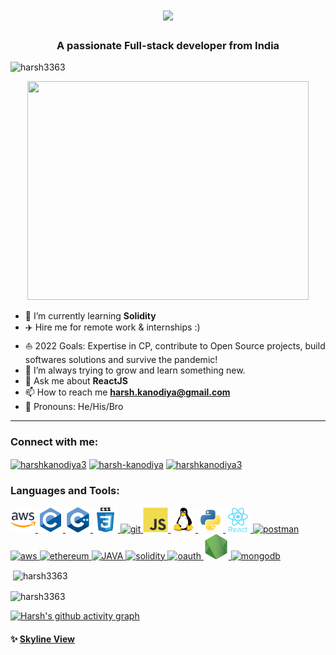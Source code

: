 <h1 align="center">
  <a href="https://git.io/typing-svg">
    <img src="https://readme-typing-svg.herokuapp.com?color=%23F87900&size=35&center=true&vCenter=true&lines=Hi,+There!+👋;Harsh+here+btw...;Nice+to+meet+you+😄!">
    
  </a>
</h1>
<h3 align="center">A passionate Full-stack developer from India</h3>

<p align="left"> <img src="https://komarev.com/ghpvc/?username=harsh3363&label=Profile%20views&color=0e75b6&style=flat" alt="harsh3363" /> </p>
<p align="center"> <img src="https://media.giphy.com/media/qgQUggAC3Pfv687qPC/giphy.gif" width="450" height="350"/> </p>

- 🌱 I’m currently learning **Solidity**
- ✈️ Hire me for remote work & internships :)
- ⛵ 2022 Goals: Expertise in CP, contribute to Open Source projects, build softwares solutions and survive the pandemic!
- 🔭 I’m always trying to grow and learn something new.
- 💬 Ask me about **ReactJS**
- 📫 How to reach me **harsh.kanodiya@gmail.com**
- 🦄 Pronouns: He/His/Bro
---
<h3 align="left">Connect with me:</h3>
<p align="left">
<a href="https://twitter.com/harshkanodiya3" target="blank"><img align="center" src="https://raw.githubusercontent.com/rahuldkjain/github-profile-readme-generator/master/src/images/icons/Social/twitter.svg" alt="harshkanodiya3" height="30" width="40" /></a>
<a href="https://linkedin.com/in/harsh-kanodiya" target="blank"><img align="center" src="https://raw.githubusercontent.com/rahuldkjain/github-profile-readme-generator/master/src/images/icons/Social/linked-in-alt.svg" alt="harsh-kanodiya" height="30" width="40" /></a>
<a href="https://www.mightbeharsh.tech/" target="blank"><img align="center" src="https://img.icons8.com/clouds/344/domain.png" alt="harshkanodiya3" height="50" width="50" /></a>
</p>

<h3 align="left">Languages and Tools:</h3>
<p align="left"> <a href="https://aws.amazon.com" target="_blank"> <img src="https://raw.githubusercontent.com/devicons/devicon/master/icons/amazonwebservices/amazonwebservices-original-wordmark.svg" alt="aws" width="40" height="40"/> </a> <a href="https://www.cprogramming.com/" target="_blank"> <img src="https://raw.githubusercontent.com/devicons/devicon/master/icons/c/c-original.svg" alt="c" width="40" height="40"/> </a> <a href="https://www.w3schools.com/cpp/" target="_blank"> <img src="https://raw.githubusercontent.com/devicons/devicon/master/icons/cplusplus/cplusplus-original.svg" alt="cplusplus" width="40" height="40"/> </a> <a href="https://www.w3schools.com/css/" target="_blank"> <img src="https://raw.githubusercontent.com/devicons/devicon/master/icons/css3/css3-original-wordmark.svg" alt="css3" width="40" height="40"/> </a> <a href="https://git-scm.com/" target="_blank"> <img src="https://www.vectorlogo.zone/logos/git-scm/git-scm-icon.svg" alt="git" width="40" height="40"/> </a> <a href="https://developer.mozilla.org/en-US/docs/Web/JavaScript" target="_blank"> <img src="https://raw.githubusercontent.com/devicons/devicon/master/icons/javascript/javascript-original.svg" alt="javascript" width="40" height="40"/> </a> <a href="https://www.linux.org/" target="_blank"> <img src="https://raw.githubusercontent.com/devicons/devicon/master/icons/linux/linux-original.svg" alt="linux" width="40" height="40"/> </a> <a href="https://www.python.org" target="_blank"> <img src="https://raw.githubusercontent.com/devicons/devicon/master/icons/python/python-original.svg" alt="python" width="40" height="40"/> </a> <a href="https://reactjs.org/" target="_blank"> <img src="https://raw.githubusercontent.com/devicons/devicon/master/icons/react/react-original-wordmark.svg" alt="react" width="40" height="40"/> </a>
<!---
new tools details added
-->
<a href="https://www.postman.com/"> <img src="https://mms.businesswire.com/media/20210806005076/en/761650/23/postman-logo-vert-2018.jpg" alt="postman" width="60" height="40"/> </a>
<a href="https://aws.amazon.com/"> <img src="https://encrypted-tbn0.gstatic.com/images?q=tbn:ANd9GcQZzsiJ_yjuPBxwZJhnDgR_tqJqLTtMAx26EHFUb-BFtONB1D9vr5_XkpRsajCdo-h19hA&usqp=CAU" alt="aws" width="60" height="40"/> </a>
<a href="https://ethereum.org/en/"> <img src="https://avatars.githubusercontent.com/u/6250754?s=200&v=4" alt="ethereum" width="60" height="40"/> </a>
<a href="https://www.java.com/en/" target="_blank"> <img src="https://cdn.vox-cdn.com/thumbor/_AobZZDt_RVStktVR7mUZpBkovc=/0x0:640x427/1200x800/filters:focal(0x0:640x427)/cdn.vox-cdn.com/assets/1087137/java_logo_640.jpg" alt="JAVA" width="60" height="40"/> </a>
<a href="https://docs.soliditylang.org/en/v0.8.11//" target="_blank"> <img src="https://docs.soliditylang.org/en/v0.8.11/_static/logo.svg" alt="solidity" width="40" height="40"/> </a>
<a href="https://oauth.net/" target="_blank"> <img src="https://oauth.net/images/oauth-logo-square.png" alt="oauth" width="40" height="40"/> </a>
<a href="https://nodejs.org/en/" target="_blank"> <img src="https://raw.githubusercontent.com/github/explore/80688e429a7d4ef2fca1e82350fe8e3517d3494d/topics/nodejs/nodejs.png" alt="nodejs" width="40" height="40"/> </a>
<a href="https://www.mongodb.com/cloud/atlas/lp/try2?utm_source=google&utm_campaign=gs_apac_india_search_core_brand_atlas_desktop&utm_term=mongodb&utm_medium=cpc_paid_search&utm_ad=e&utm_ad_campaign_id=12212624347&adgroup=115749713423&gclid=Cj0KCQiA9OiPBhCOARIsAI0y71Bv_8B-dOlgPLjB6okdX1gIArI4g_F4ASemvdC8O8bq3UXC2xN07XkaAnSjEALw_wcB" target="_blank"> <img src="https://webimages.mongodb.com/_com_assets/cms/kuyjf3vea2hg34taa-horizontal_default_slate_blue.svg?auto=format%252Ccompress" alt="mongodb" width="40" height="40"/> </a>  
  
</p>



<p>&nbsp;<img align="center" src="https://github-readme-stats.vercel.app/api?username=harsh3363&show_icons=true&locale=en" alt="harsh3363" /></p>

<p><img align="center" src="https://github-readme-streak-stats.herokuapp.com/?user=harsh3363&" alt="harsh3363" /></p>

<!-- snake eating my contribution graph --- 
![snake gif](https://github.com/harsh3363/harsh3363/blob/output/github-contribution-grid-snake.gif) -->


[![Harsh's github activity graph](https://activity-graph.herokuapp.com/graph?username=Harsh3363&theme=react-dark)](https://github.com/Harsh3363/github-readme-activity-graph)

#### ✨ [Skyline View](https://skyline.github.com/harsh3363/2021)
